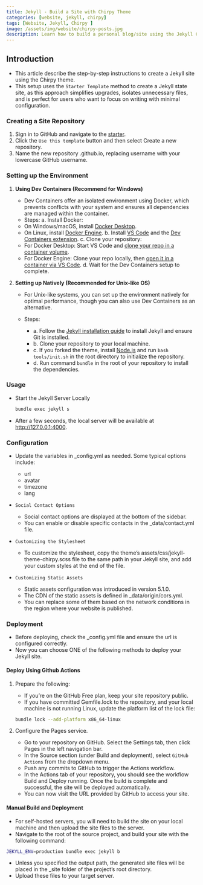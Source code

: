 ```yaml
---
title: Jekyll - Build a Site with Chirpy Theme
categories: [website, jekyll, chirpy]
tags: [Website, Jekyll, Chirpy ]
image: /assets/img/website/chirpy-posts.jpg
description: Learn how to build a personal blog/site using the Jekyll Chirpy theme.
---
```


## Introduction

- This article describe the step-by-step instructions to create a Jekyll site using the Chirpy theme.
- This setup uses the `Starter Template` method to create a Jekyll state site, as this approach simplifies upgrades, isolates unnecessary files, and is perfect for users who want to focus on writing with minimal configuration.

### Creating a Site Repository

1. Sign in to GitHub and navigate to the [starter](https://github.com/cotes2020/chirpy-starter).
2. Click the `Use this template` button and then select Create a new repository.
3. Name the new repository <username>.github.io, replacing username with your lowercase GitHub username.

### Setting up the Environment

1. **Using Dev Containers (Recommend for Windows)**

    - Dev Containers offer an isolated environment using Docker, which prevents conflicts with your system and ensures all dependencies are managed within the container.
    - Steps:
    a. Install Docker:
    - On Windows/macOS, install [Docker Desktop](https://www.docker.com/products/docker-desktop/).
    - On Linux, install [Docker Engine](https://docs.docker.com/engine/install/).
    b. Install [VS Code](https://code.visualstudio.com/) and the [Dev Containers extension](https://marketplace.visualstudio.com/items?itemName=ms-vscode-remote.remote-containers).
    c. Clone your repository:
    - For Docker Desktop: Start VS Code and [clone your repo in a container volume](https://code.visualstudio.com/docs/devcontainers/containers#_quick-start-open-a-git-repository-or-github-pr-in-an-isolated-container-volume).
    - For Docker Engine: Clone your repo locally, then [open it in a container via VS Code](https://code.visualstudio.com/docs/devcontainers/containers#_quick-start-open-an-existing-folder-in-a-container).
    d. Wait for the Dev Containers setup to complete.

2. **Setting up Natively (Recommended for Unix-like OS)**

    - For Unix-like systems, you can set up the environment natively for optimal performance, though you can also use Dev Containers as an alternative.
    - Steps:

      - a. Follow the [Jekyll installation guide](https://jekyllrb.com/docs/installation/) to install Jekyll and ensure Git is installed.
      - b. Clone your repository to your local machine.
      - c. If you forked the theme, install [Node.js](https://nodejs.org/) and run `bash tools/init.sh` in the root directory to initialize the repository.
      - d. Run command `bundle` in the root of your repository to install the dependencies.

### Usage

- Start the Jekyll Server Locally

    ```sh
    bundle exec jekyll s
    ```

- After a few seconds, the local server will be available at http://127.0.0.1:4000.

### Configuration

- Update the variables in _config.yml as needed. Some typical options include:
  - url
  - avatar
  - timezone
  - lang

- `Social Contact Options`
  - Social contact options are displayed at the bottom of the sidebar. 
  - You can enable or disable specific contacts in the _data/contact.yml file.

- `Customizing the Stylesheet`
  - To customize the stylesheet, copy the theme’s assets/css/jekyll-theme-chirpy.scss file to the same path in your Jekyll site, and add your custom styles at the end of the file.

- `Customizing Static Assets`
  - Static assets configuration was introduced in version 5.1.0.
  - The CDN of the static assets is defined in _data/origin/cors.yml.
  - You can replace some of them based on the network conditions in the region where your website is published.

### Deployment

- Before deploying, check the _config.yml file and ensure the url is configured correctly. 
- Now you can choose ONE of the following methods to deploy your Jekyll site.

#### **Deploy Using Github Actions**

1. Prepare the following:

    - If you’re on the GitHub Free plan, keep your site repository public.
    - If you have committed Gemfile.lock to the repository, and your local machine is not running Linux, update the platform list of the lock file:

    ```sh
    bundle lock --add-platform x86_64-linux
    ```

2. Configure the Pages service.

    - Go to your repository on GitHub. Select the Settings tab, then click Pages in the left navigation bar.
    - In the Source section (under Build and deployment), select `GitHub Actions` from the dropdown menu.
    - Push any commits to GitHub to trigger the Actions workflow.
    - In the Actions tab of your repository, you should see the workflow Build and Deploy running. Once the build is complete and successful, the site will be deployed automatically.
    - You can now visit the URL provided by GitHub to access your site.

#### Manual Build and Deployment

- For self-hosted servers, you will need to build the site on your local machine and then upload the site files to the server.
- Navigate to the root of the source project, and build your site with the following command:

```sh
JEKYLL_ENV=production bundle exec jekyll b
```

- Unless you specified the output path, the generated site files will be placed in the _site folder of the project’s root directory. 
- Upload these files to your target server.
